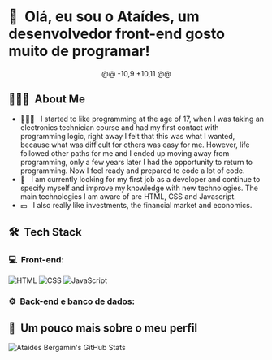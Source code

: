 <h1>👋 &nbsp;Olá, eu sou o Ataídes, um desenvolvedor front-end gosto muito de programar!</h1>
<p align="center">
@@ -10,9 +10,11 @@

<h2> 👨🏻‍💻 &nbsp;About Me </h2>

- 👨🏻‍💻 &nbsp; I started to like programming at the age of 17, when I was taking an electronics technician course and had my first contact with programming logic, right away I felt that this was what I wanted, because what was difficult for others was easy for me. However, life followed other paths for me and I ended up moving away from programming, only a few years later I had the opportunity to return to programming. Now I feel ready and prepared to code a lot of code.
- 💼 &nbsp; I am currently looking for my first job as a developer and continue to specify myself and improve my knowledge with new technologies. The main technologies I am aware of are HTML, CSS and Javascript.
- 💵 &nbsp; I also really like investments, the financial market and economics.

<h2> 🛠 &nbsp;Tech Stack</h2>
<h3>💻 &nbsp;Front-end:</h3>

![HTML](https://img.shields.io/badge/-HTML-333333?style=flat&logo=HTML5)
![CSS](https://img.shields.io/badge/-CSS-333333?style=flat&logo=CSS3&logoColor=1572B6)
![JavaScript](https://img.shields.io/badge/-JavaScript-333333?style=flat&logo=javascript)

<h3>⚙️ &nbsp;Back-end e banco de dados:</h3>

<h2>🚀 &nbsp;Um pouco mais sobre o meu perfil</h2>

![Ataídes Bergamin's GitHub Stats](https://github-readme-stats.vercel.app/api?username=ataidesBergamin&show_icons=true&theme=dracula)
